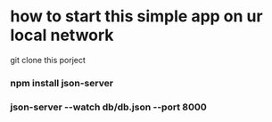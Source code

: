 # how to start this simple app on ur local network 

git clone this porject

### npm install json-server 

### json-server --watch db/db.json --port 8000
